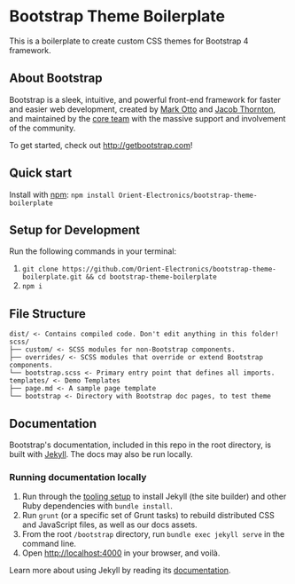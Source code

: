 # Bootstrap Theme Boilerplate

This is a boilerplate to create custom CSS themes for Bootstrap 4 framework.

## About Bootstrap
Bootstrap is a sleek, intuitive, and powerful front-end framework for faster and easier web development, created by [Mark Otto](https://twitter.com/mdo) and [Jacob Thornton](https://twitter.com/fat), and maintained by the [core team](https://github.com/orgs/twbs/people) with the massive support and involvement of the community.

To get started, check out <http://getbootstrap.com>!

## Quick start
Install with [npm](https://www.npmjs.com): `npm install Orient-Electronics/bootstrap-theme-boilerplate`

## Setup for Development

Run the following commands in your terminal:

1. `git clone https://github.com/Orient-Electronics/bootstrap-theme-boilerplate.git && cd bootstrap-theme-boilerplate`
2. `npm i`

## File Structure

```
dist/ <- Contains compiled code. Don't edit anything in this folder!
scss/
├── custom/ <- SCSS modules for non-Bootstrap components.
├── overrides/ <- SCSS modules that override or extend Bootstrap components.
└── bootstrap.scss <- Primary entry point that defines all imports.
templates/ <- Demo Templates
├── page.md <- A sample page template
└── bootstrap <- Directory with Bootstrap doc pages, to test theme
```

## Documentation

Bootstrap's documentation, included in this repo in the root directory, is built with [Jekyll](http://jekyllrb.com). The docs may also be run locally.

### Running documentation locally

1. Run through the [tooling setup](https://github.com/twbs/bootstrap/blob/v4-dev/docs/getting-started/build-tools.md#tooling-setup) to install Jekyll (the site builder) and other Ruby dependencies with `bundle install`.
2. Run `grunt` (or a specific set of Grunt tasks) to rebuild distributed CSS and JavaScript files, as well as our docs assets.
3. From the root `/bootstrap` directory, run `bundle exec jekyll serve` in the command line.
4. Open <http://localhost:4000> in your browser, and voilà.

Learn more about using Jekyll by reading its [documentation](http://jekyllrb.com/docs/home/).